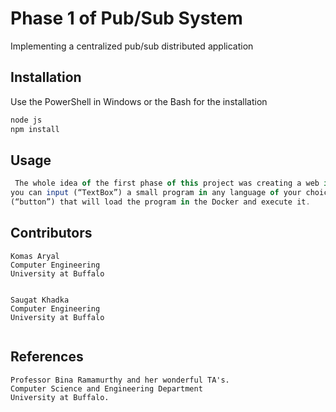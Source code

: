 # Phase 1 of Pub/Sub System

Implementing a centralized pub/sub distributed application
## Installation

Use the PowerShell in Windows or the Bash for the installation
```bash
node js
npm install
```

## Usage

```javascript
 The whole idea of the first phase of this project was creating a web interface where
you can input (“TextBox”) a small program in any language of your choice, and a command
(“button”) that will load the program in the Docker and execute it.
```

## Contributors
```
Komas Aryal 
Computer Engineering
University at Buffalo


Saugat Khadka
Computer Engineering
University at Buffalo


```
## References
``````
Professor Bina Ramamurthy and her wonderful TA's.
Computer Science and Engineering Department 
University at Buffalo.
